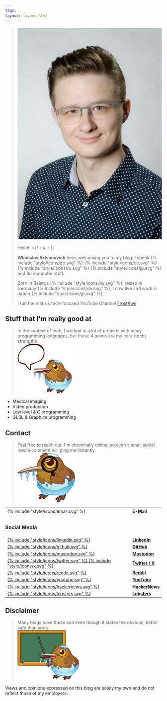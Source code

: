 ```yaml
---
tags:
layout: layout.html
---
```

<blockquote class="profile_wrapper">
	<div class="img_wrapper">
		<img class="profile" src="/assets/profile.jpg">
	</div>
	<div class="text_wrapper">
		<p>
			Hello! ヽ(*・ω・)ﾉ 
		</p>
		<p>
			<b>Wladislav Artsimovich</b> here, welcoming you to my blog.
			I speak {% include "style/icons/gb.svg" %} {% include "style/icons/de.svg" %} {% include "style/icons/ru.svg" %} {% include "style/icons/jp.svg" %} and do computer stuff.
		</p>
		<p>
			Born in Belarus {% include "style/icons/by.svg" %}, raised in Germany {% include "style/icons/de.svg" %}, I now live and work in Japan {% include "style/icons/jp.svg" %}.
		</p>
		<p>
			I run the math & tech-focused YouTube Channel <a target="_blank" href="https://www.youtube.com/@FrostKiwi">FrostKiwi</a>
		</p>
	</div>
</blockquote>

## Stuff that I'm really good at
<blockquote class="reaction"><div class="reaction_text">In the context of tech, I worked in a lot of projects with many programming languages, but these 4 points are my core (tech) strengths</div><img class="kiwi" src="/assets/kiwis/speak.svg"></blockquote>

* Medical imaging
* Video production
* Low level & C programming
* GLSL & Graphics programming
## Contact
<blockquote class="reaction"><div class="reaction_text">Feel free to reach out. I'm chronically online, so even a small social media comment will ping me instantly.</div><img class="kiwi" src="/assets/kiwis/detective.svg"></blockquote>

<table class="contact">
	<tr>
		<td>
			{% include "style/icons/email.svg" %}
		</td>
		<td>
			<b>E-Mail</b>
		</td>
	</tr>
	<tr>
	<td colspan="2">
		 <object style="height: 2em" class="svg-email-protection" data="/assets/em.svg" type="image/svg+xml"></object>
	</tr>
	<td style="text-align: start; padding-left: 0px;" colspan="2">
		 <h3>Social Media</h3>
	</tr>
	<tr>
		<td>
			<a target="_blank" class="social_icon" href="https://www.linkedin.com/in/wladislav-artsimovich-623b81101/">
				{% include "style/icons/linkedin.svg" %}
			</a>
		</td>
		<td>
			<a target="_blank" href="https://www.linkedin.com/in/wladislav-artsimovich-623b81101/">
				<b>LinkedIn</b>
			</a>
		</td>
	</tr>
	<tr>
		<td>
			<a target="_blank" class="social_icon" href="https://github.com/FrostKiwi">
				{% include "style/icons/github.svg" %}
			</a>
		</td>
		<td>
			<a target="_blank" href="https://github.com/FrostKiwi">
				<b>GitHub</b>
			</a>
		</td>
	</tr>
	<tr>
		<td>
			<a target="_blank" class="social_icon" rel="me" href="https://mastodon.frost.kiwi/@FrostKiwi">
				{% include "style/icons/mastodon.svg" %}
			</a>
		</td>
		<td>
			<a target="_blank" rel="me" href="https://mastodon.frost.kiwi/@FrostKiwi">
				<b>Mastodon</b>
			</a>
		</td>
	</tr>
	<tr>
		<td>
			<a target="_blank" class="social_icon" href="https://twitter.com/FrostKiwiOne">
				{% include "style/icons/twitter.svg" %}
				{% include "style/icons/x.svg" %}
			</a>
		</td>
		<td>
			<a target="_blank" href="https://twitter.com/FrostKiwiOne">
				<b>Twitter / X</b>
			</a>
		</td>
	</tr>
	<tr>
		<td>
			<a target="_blank" class="social_icon" href="https://twitter.com/FrostKiwiOne">
				{% include "style/icons/reddit.svg" %}
			</a>
		</td>
		<td>
			<a target="_blank" href="https://twitter.com/FrostKiwiOne">
				<b>Reddit</b>
			</a>
		</td>
	</tr>
	<tr>
		<td>
			<a target="_blank" class="social_icon" href="https://www.youtube.com/@FrostKiwi/">
				{% include "style/icons/youtube.svg" %}
			</a>
		</td>
		<td>
			<a target="_blank" href="https://www.youtube.com/@FrostKiwi/">
				<b>YouTube</b>
			</a>
		</td>
	</tr>
	<tr>
		<td>
			<a target="_blank" class="social_icon" href="https://news.ycombinator.com/user?id=FrostKiwi">
				{% include "style/icons/hackernews.svg" %}
			</a>
		</td>
		<td>
			<a target="_blank" href="https://news.ycombinator.com/user?id=FrostKiwi">
				<b>HackerNews</b>
			</a>
		</td>
	</tr>
	<tr>
		<td>
			<a target="_blank" class="social_icon" href="https://lobste.rs/~FrostKiwi">
				{% include "style/icons/lobsters.svg" %}
			</a>
		</td>
		<td>
			<a target="_blank" href="https://lobste.rs/~FrostKiwi">
				<b>Lobsters</b>
			</a>
		</td>
	</tr>
</table>

## Disclaimer
<blockquote class="reaction"><div class="reaction_text">Many blogs have these and even though it states the obvious, better safe than sorry.</div><img class="kiwi" src="/assets/kiwis/teach.svg"></blockquote>
Views and opinions expressed on this blog are solely my own and do not reflect those of my employers.
